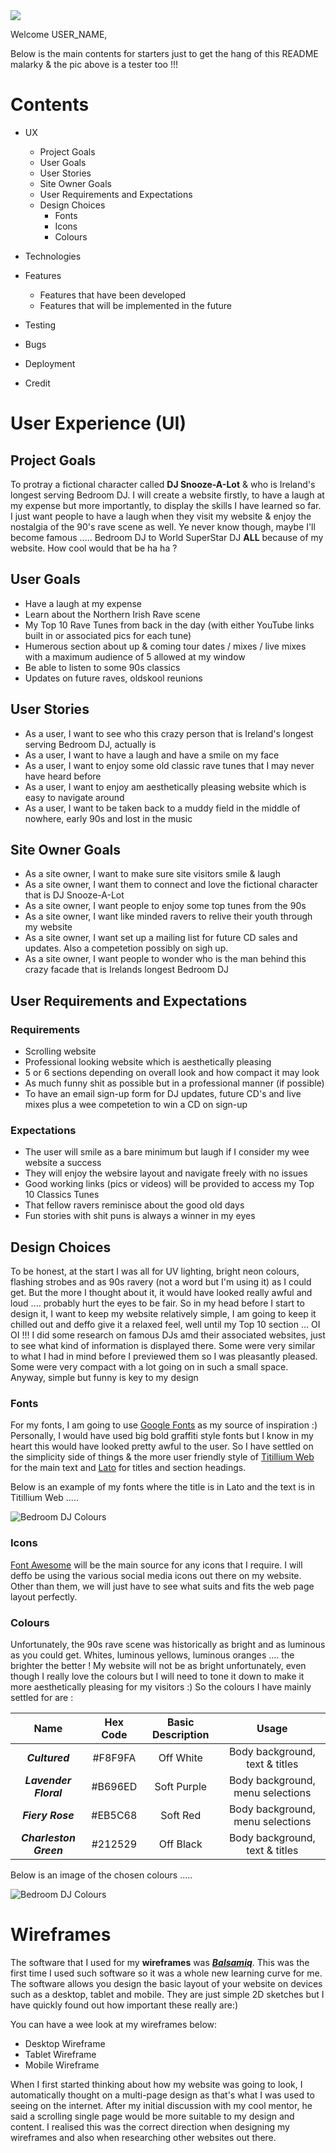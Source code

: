 <!-- <img src="https://codeinstitute.s3.amazonaws.com/fullstack/ci_logo_small.png" style="margin: 0;"> -->

<img src="https://i.imgur.com/XgPVkpL.jpg?3" style="margin: 0;">

<!----- Wee Test Pic For The Craic --->

Welcome USER_NAME,


Below is the main contents for starters just to get the hang of this README malarky & the pic above is a tester too !!!


# Contents


* UX

    - Project Goals
    - User Goals
    - User Stories
    - Site Owner Goals
    - User Requirements and Expectations
    - Design Choices
        - Fonts
        - Icons
        - Colours

* Technologies

* Features
    
    - Features that have been developed
    - Features that will be implemented in the future

* Testing

* Bugs

* Deployment

* Credit

# User Experience (UI)


## Project Goals


To protray a fictional character called **DJ Snooze-A-Lot** & who is Ireland's longest serving Bedroom DJ. 
I will create a website firstly, to have a laugh at my expense but more importantly, to display the skills I have learned so far.
I just want people to have a laugh when they visit my website & enjoy the nostalgia of the 90's rave scene as well.
Ye never know though, maybe I'll become famous ..... Bedroom DJ to World SuperStar DJ **ALL** because of my website. 
How cool would that be ha ha ?


## User Goals


* Have a laugh at my expense
* Learn about the Northern Irish Rave scene
* My Top 10 Rave Tunes from back in the day (with either YouTube links built in or associated pics for each tune)
* Humerous section about up & coming tour dates / mixes / live mixes with a maximum audience of 5 allowed at my window
* Be able to listen to some 90s classics
* Updates on future raves, oldskool reunions


## User Stories


* As a user, I want to see who this crazy person that is Ireland's longest serving Bedroom DJ, actually is
* As a user, I want to have a laugh and have a smile on my face
* As a user, I want to enjoy some old classic rave tunes that I may never have heard before
* As a user, I want to enjoy am aesthetically pleasing website which is easy to navigate around
* As a user, I want to be taken back to a muddy field in the middle of nowhere, early 90s and lost in the music


## Site Owner Goals


* As a site owner, I want to make sure site visitors smile & laugh
* As a site owner, I want them to connect and love the fictional character that is DJ Snooze-A-Lot
* As a site owner, I want people to enjoy some top tunes from the 90s
* As a site owner, I want like minded ravers to relive their youth through my website
* As a site owner, I want set up a mailing list for future CD sales and updates. Also a competetion possibly on sigh up.
* As a site owner, I want people to wonder who is the man behind this crazy facade that is Irelands longest Bedroom DJ


## User Requirements and Expectations

### Requirements

* Scrolling website
* Professional looking website which is aesthetically pleasing
* 5 or 6 sections depending on overall look and how compact it may look
* As much funny shit as possible but in a professional manner (if possible)
* To have an email sign-up form for DJ updates, future CD's and live mixes plus a wee competetion to win a CD on sign-up

### Expectations

* The user will smile as a bare minimum but laugh if I consider my wee website a success
* They will enjoy the websire layout and navigate freely with no issues
* Good working links (pics or videos) will be provided to access my Top 10 Classics Tunes
* That fellow ravers reminisce about the good old days
* Fun stories with shit puns is always a winner in my eyes


## Design Choices

To be honest, at the start I was all for UV lighting, bright neon colours, flashing strobes and as 90s ravery (not a word but I'm using it) as I could get.
But the more I thought about it, it would have looked really awful and loud .... probably hurt the eyes to be fair. So in my head before I start to design it,
I want to keep my website relatively simple, I am going to keep it chilled out and deffo give it a relaxed feel, well until my Top 10 section ... OI OI !!!
I did some research on famous DJs amd their associated websites, just to see what kind of information is displayed there. 
Some were very similar to what I had in mind before I previewed them so I was pleasantly pleased. Some were very compact with a lot going on in such a small space.
Anyway, simple but funny is key to my design

### Fonts

For my fonts, I am going to use [Google Fonts](https://fonts.google.com/) as my source of inspiration :)
Personally, I would have used big bold graffiti style fonts but I know in my heart this would have looked pretty awful to the user. 
So I have settled on the simplicity side of things & the more user friendly style of [Titillium Web](https://fonts.google.com/specimen/Titillium+Web)
for the main text and [Lato](https://fonts.google.com/specimen/Lato) for titles and section headings.

Below is an example of my fonts where the title is in Lato and the text is in Titillium Web .....

![Bedroom DJ Colours](/wireframes/fonts-image.png)

### Icons

[Font Awesome](https://fontawesome.com/) will be the main source for any icons that I require. 
I will deffo be using the various social media icons out there on my website.
Other than them, we will just have to see what suits and fits the web page layout perfectly.


### Colours

Unfortunately, the 90s rave scene was historically as bright and as luminous as you could get. Whites, luminous yellows, luminous oranges .... the brighter the better !
My website will not be as bright unfortunately, even though I really love the colours but I will need to tone it down to make it more aesthetically pleasing for my visitors :)
So the colours I have mainly settled for are :

|Name                  |Hex Code   |Basic Description  |Usage                           |
|:--------------------:|:---------:|:-----------------:|:------------------------------:|
|***Cultured***        |#F8F9FA    |Off White          |Body background, text & titles  |
|***Lavender Floral*** |#B696ED    |Soft Purple        |Body background, menu selections|
|***Fiery Rose***      |#EB5C68    |Soft Red           |Body background, menu selections|
|***Charleston Green***|#212529    |Off Black          |Body background, text & titles  |

Below is an image of the chosen colours .....

![Bedroom DJ Colours](/wireframes/color-image.png)


# Wireframes

The software that I used for my **wireframes** was [***Balsamiq***](https://balsamiq.com/).
This was the first time I used such software so it was a whole new learning curve for me. 
The software allows you design the basic layout of your website on devices such as a desktop, tablet and mobile.
They are just simple 2D sketches but I have quickly found out how important these really are:)

You can have a wee look at my wireframes below:

- Desktop Wireframe
- Tablet Wireframe
- Mobile Wireframe

When I first started thinking about how my website was going to look, I automatically thought on a multi-page design as that's what I was used to seeing on the internet.
After my initial discussion with my cool mentor, he said a scrolling single page would be more suitable to my design and content.
I realised this was the correct direction when designing my wireframes and also when researching other websites out there.
